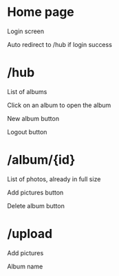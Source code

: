 # Home page

Login screen

Auto redirect to /hub if login success

# /hub

List of albums

Click on an album to open the album

New album button

Logout button

# /album/{id}

List of photos, already in full size

Add pictures button

Delete album button

# /upload

Add pictures

Album name

